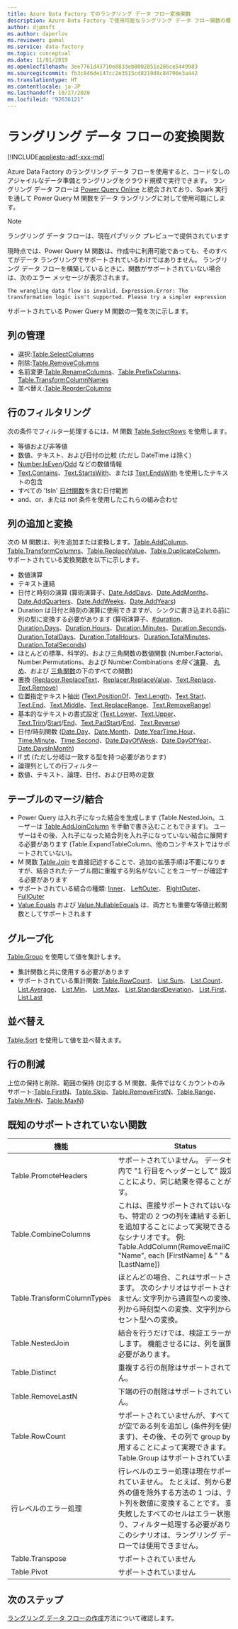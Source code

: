 ```yaml
---
title: Azure Data Factory でのラングリング データ フロー変換関数
description: Azure Data Factory で使用可能なラングリング データ フロー関数の概要
author: djpmsft
ms.author: daperlov
ms.reviewer: gamal
ms.service: data-factory
ms.topic: conceptual
ms.date: 11/01/2019
ms.openlocfilehash: 3ee7761d43710e0833eb8002851e286ce5449983
ms.sourcegitcommit: fb3c846de147cc2e3515cd8219d8c84790e3a442
ms.translationtype: HT
ms.contentlocale: ja-JP
ms.lasthandoff: 10/27/2020
ms.locfileid: "92636121"
---
```

# <a name="transformation-functions-in-wrangling-data-flow"></a>ラングリング データ フローの変換関数

[!INCLUDE[appliesto-adf-xxx-md](includes/appliesto-adf-xxx-md.md)]

Azure Data Factory のラングリング データ フローを使用すると、コードなしのアジャイルなデータ準備とラングリングをクラウド規模で実行できます。 ラングリング データ フローは [Power Query Online](/powerquery-m/power-query-m-reference) と統合されており、Spark 実行を通して Power Query M 関数をデータ ラングリングに対して使用可能にします。 

> [!NOTE]
> ラングリング データ フローは、現在パブリック プレビューで提供されています

現時点では、Power Query M 関数は、作成中に利用可能であっても、そのすべてがデータ ラングリングでサポートされているわけではありません。 ラングリング データ フローを構築しているときに、関数がサポートされていない場合は、次のエラー メッセージが表示されます。

`The wrangling data flow is invalid. Expression.Error: The transformation logic isn't supported. Please try a simpler expression`

サポートされている Power Query M 関数の一覧を次に示します。

## <a name="column-management"></a>列の管理

* 選択:[Table.SelectColumns](/powerquery-m/table-selectcolumns)
* 削除:[Table.RemoveColumns](/powerquery-m/table-removecolumns)
* 名前変更:[Table.RenameColumns](/powerquery-m/table-renamecolumns)、[Table.PrefixColumns](/powerquery-m/table-prefixcolumns)、[Table.TransformColumnNames](/powerquery-m/table-transformcolumnnames)
* 並べ替え:[Table.ReorderColumns](/powerquery-m/table-reordercolumns)

## <a name="row-filtering"></a>行のフィルタリング

次の条件でフィルター処理するには、M 関数 [Table.SelectRows](/powerquery-m/table-selectrows) を使用します。

* 等値および非等値
* 数値、テキスト、および日付の比較 (ただし DateTime は除く)
* [Number.IsEven](/powerquery-m/number-iseven)/[Odd](/powerquery-m/number-iseven) などの数値情報
* [Text.Contains](/powerquery-m/text-contains)、[Text.StartsWith](/powerquery-m/text-startswith)、または [Text.EndsWith](/powerquery-m/text-endswith) を使用したテキストの包含
* すべての 'IsIn' [日付関数](/powerquery-m/date-functions)を含む日付範囲 
* and、or、または not 条件を使用したこれらの組み合わせ

## <a name="adding-and-transforming-columns"></a>列の追加と変換

次の M 関数は、列を追加または変換します。[Table.AddColumn](/powerquery-m/table-addcolumn)、[Table.TransformColumns](/powerquery-m/table-transformcolumns)、[Table.ReplaceValue](/powerquery-m/table-replacevalue)、[Table.DuplicateColumn](/powerquery-m/table-duplicatecolumn)。 サポートされている変換関数を以下に示します。

* 数値演算
* テキスト連結
* 日付と時刻の演算 (算術演算子、[Date.AddDays](/powerquery-m/date-adddays)、[Date.AddMonths](/powerquery-m/date-addmonths)、[Date.AddQuarters](/powerquery-m/date-addquarters)、[Date.AddWeeks](/powerquery-m/date-addweeks)、[Date.AddYears](/powerquery-m/date-addyears))
* Duration は日付と時刻の演算に使用できますが、シンクに書き込まれる前に別の型に変換する必要があります (算術演算子、[#duration](/powerquery-m/sharpduration)、[Duration.Days](/powerquery-m/duration-days)、[Duration.Hours](/powerquery-m/duration-hours)、[Duration.Minutes](/powerquery-m/duration-minutes)、[Duration.Seconds](/powerquery-m/duration-seconds)、[Duration.TotalDays](/powerquery-m/duration-totaldays)、[Duration.TotalHours](/powerquery-m/duration-totalhours)、[Duration.TotalMinutes](/powerquery-m/duration-totalminutes)、[Duration.TotalSeconds](/powerquery-m/duration-totalseconds))    
* ほとんどの標準、科学的、および三角関数の数値関数 (Number.Factorial、Number.Permutations、および Number.Combinations *を除く*[演算](/powerquery-m/number-functions#operations)、 [丸め](/powerquery-m/number-functions#rounding)、および [三角関数](/powerquery-m/number-functions#trigonometry)の下のすべての関数)
* 置換 ([Replacer.ReplaceText](/powerquery-m/replacer-replacetext)、[Replacer.ReplaceValue](/powerquery-m/replacer-replacevalue)、[Text.Replace](/powerquery-m/text-replace)、[Text.Remove](/powerquery-m/text-remove))
* 位置指定テキスト抽出 ([Text.PositionOf](/powerquery-m/text-positionof)、[Text.Length](/powerquery-m/text-length)、[Text.Start](/powerquery-m/text-start)、[Text.End](/powerquery-m/text-end)、[Text.Middle](/powerquery-m/text-middle)、[Text.ReplaceRange](/powerquery-m/text-replacerange)、[Text.RemoveRange](/powerquery-m/text-removerange))
* 基本的なテキストの書式設定 ([Text.Lower](/powerquery-m/text-lower)、[Text.Upper](/powerquery-m/text-upper)、[Text.Trim](/powerquery-m/text-trim)/[Start](/powerquery-m/text-trimstart)/[End](/powerquery-m/text-trimend)、[Text.PadStart](/powerquery-m/text-padstart)/[End](/powerquery-m/text-padend)、[Text.Reverse](/powerquery-m/text-reverse))
* 日付/時刻関数 ([Date.Day](/powerquery-m/date-day)、[Date.Month](/powerquery-m/date-month)、[Date.Year](/powerquery-m/date-year)[Time.Hour](/powerquery-m/time-hour)、[Time.Minute](/powerquery-m/time-minute)、[Time.Second](/powerquery-m/time-second)、[Date.DayOfWeek](/powerquery-m/date-dayofweek)、[Date.DayOfYear](/powerquery-m/date-dayofyear)、[Date.DaysInMonth](/powerquery-m/date-daysinmonth))
* If 式 (ただし分岐は一致する型を持つ必要があります)
* 論理列としての行フィルター
* 数値、テキスト、論理、日付、および日時の定数

<a name="mergingjoining-tables"></a>テーブルのマージ/結合
----------------------
* Power Query は入れ子になった結合を生成します (Table.NestedJoin。ユーザーは [Table.AddJoinColumn](/powerquery-m/table-addjoincolumn) を手動で書き込むこともできます)。
    ユーザーはその後、入れ子になった結合列を入れ子になっていない結合に展開する必要があります (Table.ExpandTableColumn、他のコンテキストではサポートされていない)。
* M 関数 [Table.Join](/powerquery-m/table-join) を直接記述することで、追加の拡張手順は不要になりますが、結合されたテーブル間に重複する列名がないことをユーザーが確認する必要があります
* サポートされている結合の種類: [Inner](/powerquery-m/joinkind-inner)、   [LeftOuter](/powerquery-m/joinkind-leftouter)、   [RightOuter](/powerquery-m/joinkind-rightouter)、   [FullOuter](/powerquery-m/joinkind-fullouter)
* [Value.Equals](/powerquery-m/value-equals) および [Value.NullableEquals](/powerquery-m/value-nullableequals) は、両方とも重要な等値比較関数としてサポートされます

## <a name="group-by"></a>グループ化

[Table.Group](/powerquery-m/table-group) を使用して値を集計します。
* 集計関数と共に使用する必要があります
* サポートされている集計関数: [Table.RowCount](/powerquery-m/table-rowcount)、   [List.Sum](/powerquery-m/list-sum)、   [List.Count](/powerquery-m/list-count)、   [List.Average](/powerquery-m/list-average)、   [List.Min](/powerquery-m/list-min)、   [List.Max](/powerquery-m/list-max)、   [List.StandardDeviation](/powerquery-m/list-standarddeviation)、   [List.First](/powerquery-m/list-first)、   [List.Last](/powerquery-m/list-last)

## <a name="sorting"></a>並べ替え

[Table.Sort](/powerquery-m/table-sort) を使用して値を並べ替えます。

## <a name="reducing-rows"></a>行の削減

上位の保持と削除、範囲の保持 (対応する M 関数、条件ではなくカウントのみサポート:[Table.FirstN](/powerquery-m/table-firstn)、[Table.Skip](/powerquery-m/table-skip)、[Table.RemoveFirstN](/powerquery-m/table-removefirstn)、[Table.Range](/powerquery-m/table-range)、[Table.MinN](/powerquery-m/table-minn)、[Table.MaxN](/powerquery-m/table-maxn))

## <a name="known-unsupported-functions"></a>既知のサポートされていない関数

| 機能 | Status |
| -- | -- |
| Table.PromoteHeaders | サポートされていません。 データセット内で "1 行目をヘッダーとして" 設定することにより、同じ結果を得ることができます。 |
| Table.CombineColumns | これは、直接サポートされてはいなくても、特定の 2 つの列を連結する新しい列を追加することによって実現できる一般的なシナリオです。  例: Table.AddColumn(RemoveEmailColumn, "Name", each [FirstName] & " " & [LastName]) |
| Table.TransformColumnTypes | ほとんどの場合、これはサポートされています。 次のシナリオはサポートされていません: 文字列から通貨型への変換、文字列から時刻型への変換、文字列からパーセント型への変換。 |
| Table.NestedJoin | 結合を行うだけでは、検証エラーが発生します。 機能させるには、列を展開する必要があります。 |
| Table.Distinct | 重複する行の削除はサポートされていません。 |
| Table.RemoveLastN | 下端の行の削除はサポートされていません。 |
| Table.RowCount | サポートされていませんが、すべてのセルが空である列を追加し (条件列を使用できます)、その後、その列で group by を使用することによって実現できます。 Table.Group はサポートされています。 | 
| 行レベルのエラー処理 | 行レベルのエラー処理は現在サポートされていません。 たとえば、列から数値以外の値を除外する方法の 1 つは、テキスト列を数値に変換することです。 変換が失敗したすべてのセルはエラー状態になり、フィルター処理する必要があります。 このシナリオは、ラングリング データ フローでは使用できません。 |
| Table.Transpose | サポートされていません |
| Table.Pivot | サポートされていません |

## <a name="next-steps"></a>次のステップ

[ラングリング データ フローの作成](wrangling-data-flow-tutorial.md)方法について確認します。